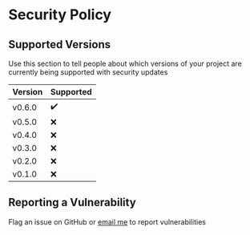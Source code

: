 # Security Policy

## Supported Versions

Use this section to tell people about which versions of your project are currently being supported with security updates

| Version | Supported |
| - | - |
| v0.6.0 | :heavy_check_mark: |
| v0.5.0 | :x: |
| v0.4.0 | :x: |
| v0.3.0 | :x: |
| v0.2.0 | :x: |
| v0.1.0 | :x: |

## Reporting a Vulnerability

Flag an issue on GitHub or [email me](max@fullimage.net) to report vulnerabilities
